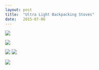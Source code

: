 ```yaml
---
layout: post
title:  "Ultra Light Backpacking Stoves"
date:   2015-07-06
---
```

<a href="http://www.amazon.com/gp/product/B00BVOMDS6/ref=as_li_tl?ie=UTF8&camp=1789&creative=390957&creativeASIN=B00BVOMDS6&linkCode=as2&tag=nutrio-20&linkId=KBNOOSGXHK46WPSI"><img border="0" src="http://ws-na.amazon-adsystem.com/widgets/q?_encoding=UTF8&ASIN=B00BVOMDS6&Format=_SL250_&ID=AsinImage&MarketPlace=US&ServiceVersion=20070822&WS=1&tag=nutrio-20" ></a><img src="http://ir-na.amazon-adsystem.com/e/ir?t=nutrio-20&l=as2&o=1&a=B00BVOMDS6" width="1" height="1" border="0" alt="" style="border:none !important; margin:0px !important;" />

<a href="http://www.amazon.com/gp/product/B003DKK7MA/ref=as_li_tl?ie=UTF8&camp=1789&creative=390957&creativeASIN=B003DKK7MA&linkCode=as2&tag=nutrio-20&linkId=EB2V7P3B5A2DKBX7"><img border="0" src="http://ws-na.amazon-adsystem.com/widgets/q?_encoding=UTF8&ASIN=B003DKK7MA&Format=_SL250_&ID=AsinImage&MarketPlace=US&ServiceVersion=20070822&WS=1&tag=nutrio-20" ></a><img src="http://ir-na.amazon-adsystem.com/e/ir?t=nutrio-20&l=as2&o=1&a=B003DKK7MA" width="1" height="1" border="0" alt="" style="border:none !important; margin:0px !important;" />

<a href="http://www.amazon.com/gp/product/B00CGTWYIY/ref=as_li_tl?ie=UTF8&camp=1789&creative=390957&creativeASIN=B00CGTWYIY&linkCode=as2&tag=nutrio-20&linkId=RQ55VGDQBWA2SNL4"><img border="0" src="http://ws-na.amazon-adsystem.com/widgets/q?_encoding=UTF8&ASIN=B00CGTWYIY&Format=_SL250_&ID=AsinImage&MarketPlace=US&ServiceVersion=20070822&WS=1&tag=nutrio-20" ></a><img src="http://ir-na.amazon-adsystem.com/e/ir?t=nutrio-20&l=as2&o=1&a=B00CGTWYIY" width="1" height="1" border="0" alt="" style="border:none !important; margin:0px !important;" />
<a href="http://www.amazon.com/gp/product/B008NOYQ6E/ref=as_li_tl?ie=UTF8&camp=1789&creative=390957&creativeASIN=B008NOYQ6E&linkCode=as2&tag=nutrio-20&linkId=VH6FIM6KX4F2A4E5"><img border="0" src="http://ws-na.amazon-adsystem.com/widgets/q?_encoding=UTF8&ASIN=B008NOYQ6E&Format=_SL110_&ID=AsinImage&MarketPlace=US&ServiceVersion=20070822&WS=1&tag=nutrio-20" ></a><img src="http://ir-na.amazon-adsystem.com/e/ir?t=nutrio-20&l=as2&o=1&a=B008NOYQ6E" width="1" height="1" border="0" alt="" style="border:none !important; margin:0px !important;" />

<a href="http://www.amazon.com/gp/product/B001E7S5BO/ref=as_li_tl?ie=UTF8&camp=1789&creative=390957&creativeASIN=B001E7S5BO&linkCode=as2&tag=nutrio-20&linkId=VQWZJUCEMYCF2ONP"><img border="0" src="http://ws-na.amazon-adsystem.com/widgets/q?_encoding=UTF8&ASIN=B001E7S5BO&Format=_SL110_&ID=AsinImage&MarketPlace=US&ServiceVersion=20070822&WS=1&tag=nutrio-20" ></a><img src="http://ir-na.amazon-adsystem.com/e/ir?t=nutrio-20&l=as2&o=1&a=B001E7S5BO" width="1" height="1" border="0" alt="" style="border:none !important; margin:0px !important;" />


